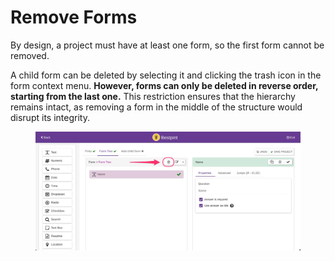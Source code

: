 # Remove Forms

By design, a project must have at least one form, so the first form cannot be removed.

A child form can be deleted by selecting it and clicking the trash icon in the form context menu. **However, forms can only be deleted in reverse order, starting from the last one.** This restriction ensures that the hierarchy remains intact, as removing a form in the middle of the structure would disrupt its integrity.

<figure><img src="../.gitbook/assets/delete-forms.jpg" alt=""><figcaption></figcaption></figure>
